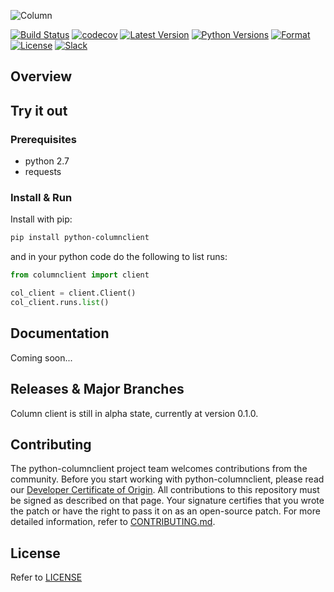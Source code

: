 ![Column](https://github.com/vmware/python-columnclient/blob/master/column.png "python-columnclient")

[![Build Status](https://travis-ci.org/vmware/python-columnclient.svg?branch=master)](https://travis-ci.org/vmware/python-columnclient)
[![codecov](https://codecov.io/gh/vmware/python-columnclient/branch/master/graph/badge.svg)](https://codecov.io/gh/vmware/python-columnclient)
[![Latest Version](https://img.shields.io/pypi/v/columnclient.svg)](https://pypi.org/project/columnclient/)
[![Python Versions](https://img.shields.io/pypi/pyversions/columnclient.svg)](https://pypi.org/project/columnclient/)
[![Format](https://img.shields.io/pypi/format/columnclient.svg)](https://pypi.org/project/columnclient/)
[![License](https://img.shields.io/badge/License-BSD%202--Clause-orange.svg)](https://github.com/vmware/python-columnclient/blob/master/LICENSE)
[![Slack](https://img.shields.io/badge/slack-join%20chat%20%E2%86%92-e01563.svg)](https://code.vmware.com/web/code/join)

## Overview

## Try it out

### Prerequisites

* python 2.7
* requests

### Install & Run

Install with pip:
```bash
pip install python-columnclient
```
and in your python code do the following to list runs:
```python
from columnclient import client

col_client = client.Client()
col_client.runs.list()
```

## Documentation
Coming soon...

## Releases & Major Branches
Column client is still in alpha state, currently at version 0.1.0.

## Contributing

The python-columnclient project team welcomes contributions from the community. Before you start working with python-columnclient, please read our [Developer Certificate of Origin](https://cla.vmware.com/dco). All contributions to this repository must be signed as described on that page. Your signature certifies that you wrote the patch or have the right to pass it on as an open-source patch. For more detailed information, refer to [CONTRIBUTING.md](CONTRIBUTING.md).

## License
Refer to [LICENSE](LICENSE)
